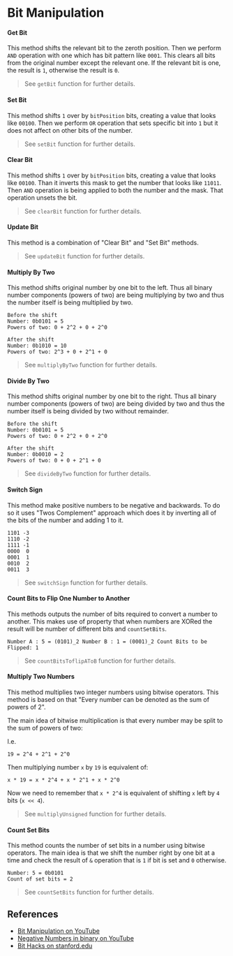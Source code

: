 # Bit Manipulation

#### Get Bit

This method shifts the relevant bit to the zeroth position. 
Then we perform `AND` operation with one which has bit 
pattern like `0001`.  This clears all bits from the original
number except the relevant one. If the relevant bit is one, 
the result is `1`, otherwise the result is `0`.

> See `getBit` function for further details.

#### Set Bit

This method shifts `1` over by `bitPosition` bits, creating a
value that looks like `00100`. Then we perform `OR` operation
that sets specific bit into `1` but it does not affect on
other bits of the number.

> See `setBit` function for further details.

#### Clear Bit

This method shifts `1` over by `bitPosition` bits, creating a
value that looks like `00100`. Than it inverts this mask to get
the number that looks like `11011`. Then `AND` operation is
being applied to both the number and the mask. That operation 
unsets the bit.

> See `clearBit` function for further details.

#### Update Bit

This method is a combination of "Clear Bit" and "Set Bit" methods.

> See `updateBit` function for further details.

#### Multiply By Two

This method shifts original number by one bit to the left.
Thus all binary number components (powers of two) are being
multiplying by two and thus the number itself is being 
multiplied by two.

```
Before the shift
Number: 0b0101 = 5
Powers of two: 0 + 2^2 + 0 + 2^0 

After the shift
Number: 0b1010 = 10
Powers of two: 2^3 + 0 + 2^1 + 0 
```

> See `multiplyByTwo` function for further details.

#### Divide By Two

This method shifts original number by one bit to the right.
Thus all binary number components (powers of two) are being
divided by two and thus the number itself is being 
divided by two without remainder.

```
Before the shift
Number: 0b0101 = 5
Powers of two: 0 + 2^2 + 0 + 2^0 

After the shift
Number: 0b0010 = 2
Powers of two: 0 + 0 + 2^1 + 0 
```

> See `divideByTwo` function for further details.

#### Switch Sign

This method make positive numbers to be negative and backwards.
To do so it uses "Twos Complement" approach which does it by
inverting all of the bits of the number and adding 1 to it.

```
1101 -3
1110 -2
1111 -1
0000  0
0001  1
0010  2
0011  3
``` 

> See `switchSign` function for further details.

#### Count Bits to Flip One Number to Another

This methods outputs the number of bits required to convert a number to another. This
makes use of property that when numbers are XORed the result will be number of different
bits and `countSetBits`.

``
Number A : 5 = (0101)_2
Number B : 1 = (0001)_2
Count Bits to be Flipped: 1
``

> See `countBitsToflipAToB` function for further details.

#### Multiply Two Numbers

This method multiplies two integer numbers using bitwise operators.
This method is based on that "Every number can be denoted as the sum of powers of 2".

The main idea of bitwise multiplication is that every number may be split
to the sum of powers of two:

I.e.

```text
19 = 2^4 + 2^1 + 2^0
```

Then multiplying number `x` by `19` is equivalent of:

```text
x * 19 = x * 2^4 + x * 2^1 + x * 2^0
```

Now we need to remember that `x * 2^4` is equivalent of shifting `x` left 
by `4` bits (`x << 4`).

> See `multiplyUnsigned` function for further details.

#### Count Set Bits

This method counts the number of set bits in a number using bitwise operators.
The main idea is that we shift the number right by one bit at a time and check
the result of `&` operation that is `1` if bit is set and `0` otherwise.

```text
Number: 5 = 0b0101
Count of set bits = 2
```

> See `countSetBits` function for further details.


## References

- [Bit Manipulation on YouTube](https://www.youtube.com/watch?v=NLKQEOgBAnw&t=0s&index=28&list=PLLXdhg_r2hKA7DPDsunoDZ-Z769jWn4R8)
- [Negative Numbers in binary on YouTube](https://www.youtube.com/watch?v=4qH4unVtJkE&t=0s&index=30&list=PLLXdhg_r2hKA7DPDsunoDZ-Z769jWn4R8)
- [Bit Hacks on stanford.edu](https://graphics.stanford.edu/~seander/bithacks.html)
